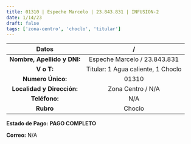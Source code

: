 ```yaml
---
title: 01310 | Espeche Marcelo | 23.843.831 | INFUSION-2
date: 1/14/23
draft: false
tags: ['zona-centro', 'choclo', 'titular']
---
```


|          **Datos**          |               /              |
|:---------------------------:|:----------------------------:|
| **Nombre, Apellido y DNI:** | Espeche Marcelo / 23.843.831 |
|          **V o T:**         |      Titular: 1 Agua caliente, 1 Choclo     |
|      **Numero Único:**      |             01310            |
|  **Localidad y Dirección:** |       Zona Centro / N/A      |
|        **Teléfono:**        |              N/A             |
|          **Rubro**          |           Choclo           |

**Estado de Pago:** **PAGO COMPLETO**

**Correo:** N/A
